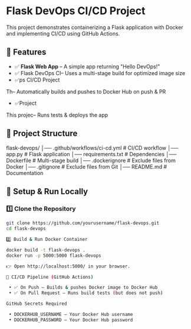 # Flask DevOps CI/CD Project

This project demonstrates containerizing a Flask application with Docker and implementing CI/CD using GitHub Actions.

## 🚀 Features

- ✅ **Flask Web App** – A simple app returning "Hello DevOps!"
- ✅ Flask DevOps CI– Uses a multi-stage build for optimized image size
- ✅ps CI/CD Project

Th– Automatically builds and pushes to Docker Hub on push & PR
- ✅Project

This projec– Runs tests & deploys the app

## 📂 Project Structure

flask-devops/
│── .github/workflows/ci-cd.yml  # CI/CD workflow
│── app.py                        # Flask application
│── requirements.txt               # Dependencies
│── Dockerfile                     # Multi-stage build
│── .dockerignore                  # Exclude files from Docker
│── .gitignore                     # Exclude files from Git
│── README.md                      # Documentation

## 🔧 Setup & Run Locally

### 1️⃣ Clone the Repository

```bash
git clone https://github.com/yourusername/flask-devops.git
cd flask-devops

2️⃣ Build & Run Docker Container

docker build -t flask-devops .
docker run -p 5000:5000 flask-devops

👉 Open http://localhost:5000/ in your browser.

🚀 CI/CD Pipeline (GitHub Actions)

 • ✅ On Push – Builds & pushes Docker image to Docker Hub
 • ✅ On Pull Request – Runs build tests (but does not push)

GitHub Secrets Required

 • DOCKERHUB_USERNAME – Your Docker Hub username
 • DOCKERHUB_PASSWORD – Your Docker Hub password
